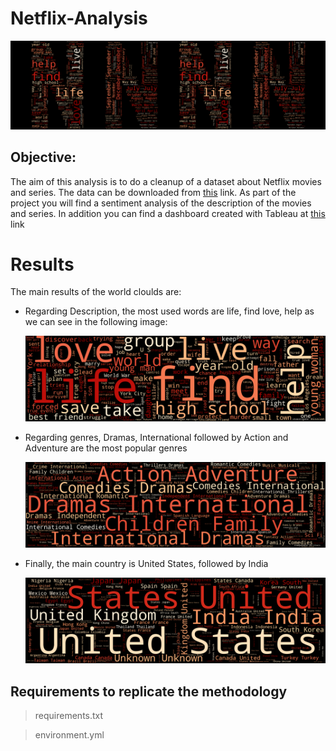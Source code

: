 # Netflix-Analysis

![portada](https://github.com/AnaAGG/Netflix-Analysis/blob/main/images/HEADER.png?raw=true)

## Objective: 

The aim of this analysis is to do a cleanup of a dataset about Netflix movies and series. The data can be downloaded from [this](https://www.kaggle.com/datasets/shivamb/netflix-shows) link. 
As part of the project you will find a sentiment analysis of the description of the movies and series. In addition you can find a dashboard created with Tableau at [this](https://public.tableau.com/app/profile/ana5118/viz/NetflixAnalysis_16575463231270/Dashboard1?publish=yes) link

# Results

The main results of the world cloulds are: 

- Regarding Description, the most used words are life, find love, help as we can see in the following image: 

  ![description](https://github.com/AnaAGG/Netflix-Analysis/blob/main/images/world_clouds/description_normal.png?raw=true)
 
- Regarding genres, Dramas, International followed by Action and Adventure are the most popular genres

  ![genres](https://github.com/AnaAGG/Netflix-Analysis/blob/main/images/world_clouds/listed_normal.png?raw=true)
  
- Finally, the main country is  United States, followed by India
 
  ![countries](https://github.com/AnaAGG/Netflix-Analysis/blob/main/images/world_clouds/country_normal.png?raw=true) 

## Requirements to replicate the methodology

> requirements.txt

> environment.yml
